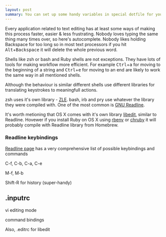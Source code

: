 ```yaml
---
layout: post
summary: You can set up some handy variables in special dotfile for your Ruby shell.
---
```


Every application related to text editing has at least some ways of making this process faster, easier & less frustrating. Nobody loves typing the same thing many times over, so here's autocomplete. Nobody likes holding Backspace for too long so in most text processors if you hit <kbd>Alt</kbd>+<kbd>Backspace</kbd> it will delete the whole previous word.

Shells like zsh or bash and Ruby shells are not exceptions. They have lots of tools for making workflow more efficient. For example <kbd>Ctrl</kbd>+<kbd>a</kbd> for moving to the beginning of a string and <kbd>Ctrl</kbd>+<kbd>e</kbd> for moving to an end are likely to work the same way in all mentioned shells.

Although the behaviour is similar different shells use different libraries for translating keystrokes to meaningfull actions.

zsh uses it's own library - [ZLE](http://bolyai.cs.elte.hu/zsh-manual/zsh_14.html#SEC45). bash, irb and pry use whatever the library they were compiled with. One of the most common is [GNU Readline](http://cnswww.cns.cwru.edu/php/chet/readline/rluserman.html#SEC14).

It's worth metioning that OS X comes with it's own library [libedit](http://thrysoee.dk/editline/), similar to Readline. Hovewer if you install Ruby on OS X using [rbenv](https://github.com/sstephenson/rbenv) or [chruby](https://github.com/postmodern/chruby) it will probably compile with Readline library from Homebrew.

### Readline keybindings

[Readline page](http://cnswww.cns.cwru.edu/php/chet/readline/rluserman.html#SEC14) has a very comprehensive list of possible keybindings and commands

C-f, C-b, C-a, C-e

M-f, M-b

Shift-R for history (super-handy)

## .inputrc

vi editing mode

command bindings

Also, .editrc for libedit

